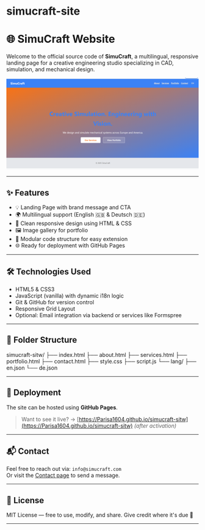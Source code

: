 # simucraft-site
# 🌐 SimuCraft Website

Welcome to the official source code of **SimuCraft**, a multilingual, responsive landing page for a creative engineering studio specializing in CAD, simulation, and mechanical design.

![Preview](preview.png)

---

## ✨ Features

- 💡 Landing Page with brand message and CTA
- 🌍 Multilingual support (English 🇬🇧 & Deutsch 🇩🇪)
- 🎨 Clean responsive design using HTML & CSS
- 🖼️ Image gallery for portfolio
- 📁 Modular code structure for easy extension
- 🌐 Ready for deployment with GitHub Pages

---

## 🛠️ Technologies Used

- HTML5 & CSS3
- JavaScript (vanilla) with dynamic i18n logic
- Git & GitHub for version control
- Responsive Grid Layout
- Optional: Email integration via backend or services like Formspree

---

## 📂 Folder Structure

simucraft-sitw/ 
├── index.html 
├── about.html 
├── services.html 
├── portfolio.html 
├── contact.html 
├── style.css 
├── script.js 
└── lang/ 
  ├── en.json 
  └── de.json

---

## 🚀 Deployment

The site can be hosted using **GitHub Pages**.

> Want to see it live? → [https://Parisa1604.github.io/simucraft-sitw](https://Parisa1604.github.io/simucraft-sitw) *(after activation)*

---

## 📬 Contact

Feel free to reach out via: `info@simucraft.com`  
Or visit the [Contact page](contact.html) to send a message.

---

## 📝 License

MIT License — free to use, modify, and share. Give credit where it's due 💫

---


